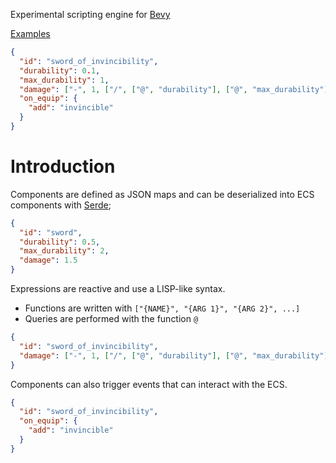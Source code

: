 Experimental scripting engine for [Bevy](https://github.com/bevyengine/bevy)

[Examples](https://github.com/matthunz/scripting/tree/main/examples)

```json
{
  "id": "sword_of_invincibility",
  "durability": 0.1,
  "max_durability": 1,
  "damage": ["-", 1, ["/", ["@", "durability"], ["@", "max_durability"]]],
  "on_equip": {
    "add": "invincible"
  }
}
```

# Introduction
Components are defined as JSON maps and can be deserialized into ECS components with [Serde](https://serde.rs/);

```json
{
  "id": "sword",
  "durability": 0.5,
  "max_durability": 2,
  "damage": 1.5
}
```

Expressions are reactive and use a LISP-like syntax.
 * Functions are written with `["{NAME}", "{ARG 1}", "{ARG 2}", ...]`
 * Queries are performed with the function `@`

```json
{
  "id": "sword_of_invincibility",
  "damage": ["-", 1, ["/", ["@", "durability"], ["@", "max_durability"]]]
}
```

Components can also trigger events that can interact with the ECS.

```json
{
  "id": "sword_of_invincibility",
  "on_equip": {
    "add": "invincible"
  }
}
```
